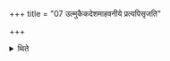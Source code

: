 +++
title = "07 उल्मुकैकदेशमाहवनीये प्रत्यपिसृजति"

+++

<details><summary>थिते</summary>

7. (The Āgnīdhra) throws back the part of the fire-brand (into the fire on the Uttaravedi).
</details>
